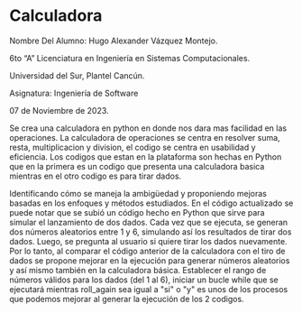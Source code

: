 # Calculadora

Nombre Del Alumno: Hugo Alexander Vázquez Montejo.

6to “A” Licenciatura en Ingeniería en Sistemas Computacionales.

Universidad del Sur, Plantel Cancún.

Asignatura: Ingeniería de Software 

07 de Noviembre de 2023.

Se crea una calculadora en python en donde nos dara mas facilidad en las operaciones.
La calculadora de operaciones se centra en resolver suma, resta, multiplicacion y division, el codigo se centra en usabilidad y eficiencia.
 Los codigos que estan en la plataforma son hechas en Python que en la primera es un codigo que presenta una calculadora basica mientras en el otro codigo es para tirar dados.

Identificando cómo se maneja la ambigüedad y proponiendo mejoras basadas en los enfoques y métodos estudiados.
En el código actualizado se puede notar que se subió un código hecho en Python que sirve para simular el lanzamiento de dos dados. Cada vez que se ejecuta, se generan dos números aleatorios entre 1 y 6, simulando así los resultados de tirar dos dados. Luego, se pregunta al usuario si quiere tirar los dados nuevamente.
 Por lo tanto, al comparar el código anterior de la calculadora con el tiro de dados se propone mejorar en la ejecución para generar números aleatorios y así mismo también en la calculadora básica.
Establecer el rango de números válidos para los dados (del 1 al 6), iniciar un bucle while que se ejecutará mientras roll_again sea igual a "si" o "y" es unos de los procesos que podemos mejorar al generar la ejecución de los 2 codigos.


